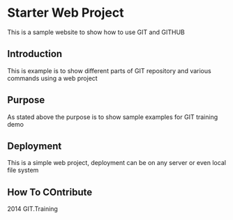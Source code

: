 # Starter Web Project

This is a sample website to show how to use GIT and GITHUB

## Introduction

This is example is to show different parts of GIT repository and various commands using a web project

## Purpose

As stated above the purpose is to show sample examples for GIT training demo

## Deployment

This is a simple web project, deployment can be on any server or even local file system

## How To COntribute

2014 GIT.Training

